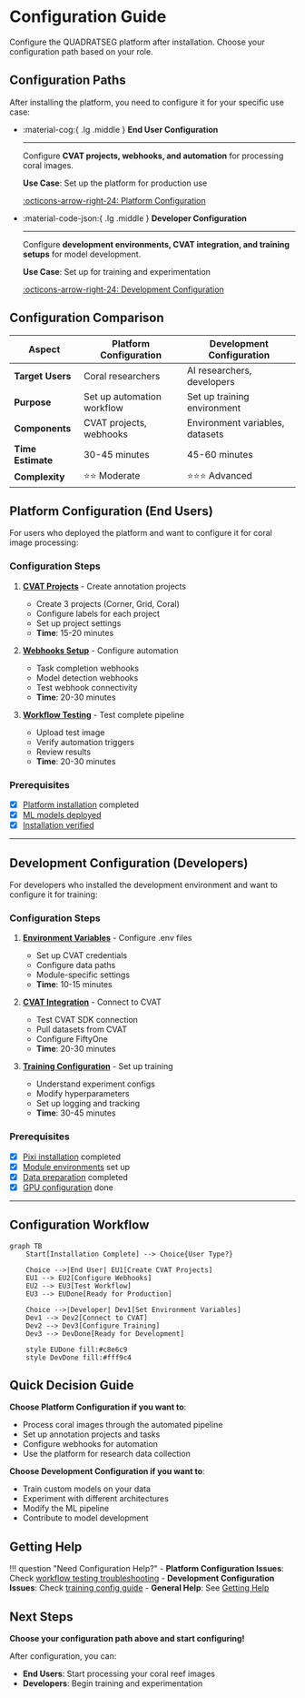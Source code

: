 # Configuration Guide

Configure the QUADRATSEG platform after installation. Choose your configuration path based on your role.

## Configuration Paths

After installing the platform, you need to configure it for your specific use case:

<div class="grid cards" markdown>

-   :material-cog:{ .lg .middle } **End User Configuration**

    ---

    Configure **CVAT projects, webhooks, and automation** for processing coral images.

    **Use Case**: Set up the platform for production use

    [:octicons-arrow-right-24: Platform Configuration](for-end-users/1-cvat-projects.md)

-   :material-code-json:{ .lg .middle } **Developer Configuration**

    ---

    Configure **development environments, CVAT integration, and training setups** for model development.

    **Use Case**: Set up for training and experimentation

    [:octicons-arrow-right-24: Development Configuration](for-developers/1-environment-variables.md)

</div>

## Configuration Comparison

| Aspect | Platform Configuration | Development Configuration |
|--------|----------------------|--------------------------|
| **Target Users** | Coral researchers | AI researchers, developers |
| **Purpose** | Set up automation workflow | Set up training environment |
| **Components** | CVAT projects, webhooks | Environment variables, datasets |
| **Time Estimate** | 30-45 minutes | 45-60 minutes |
| **Complexity** | ⭐⭐ Moderate | ⭐⭐⭐ Advanced |

## Platform Configuration (End Users)

For users who deployed the platform and want to configure it for coral image processing:

### Configuration Steps

1. **[CVAT Projects](for-end-users/1-cvat-projects.md)** - Create annotation projects
    - Create 3 projects (Corner, Grid, Coral)
    - Configure labels for each project
    - Set up project settings
    - **Time**: 15-20 minutes

2. **[Webhooks Setup](for-end-users/2-webhooks-setup.md)** - Configure automation
    - Task completion webhooks
    - Model detection webhooks
    - Test webhook connectivity
    - **Time**: 20-30 minutes

3. **[Workflow Testing](for-end-users/3-workflow-testing.md)** - Test complete pipeline
    - Upload test image
    - Verify automation triggers
    - Review results
    - **Time**: 20-30 minutes

### Prerequisites

- [x] [Platform installation](../installation/for-end-users/1-docker-deployment.md) completed
- [x] [ML models deployed](../installation/for-end-users/2-ml-models-deployment.md)
- [x] [Installation verified](../installation/for-end-users/3-verification.md)

---

## Development Configuration (Developers)

For developers who installed the development environment and want to configure it for training:

### Configuration Steps

1. **[Environment Variables](for-developers/1-environment-variables.md)** - Configure .env files
    - Set up CVAT credentials
    - Configure data paths
    - Module-specific settings
    - **Time**: 10-15 minutes

2. **[CVAT Integration](for-developers/2-cvat-integration.md)** - Connect to CVAT
    - Test CVAT SDK connection
    - Pull datasets from CVAT
    - Configure FiftyOne
    - **Time**: 20-30 minutes

3. **[Training Configuration](for-developers/3-training-config.md)** - Set up training
    - Understand experiment configs
    - Modify hyperparameters
    - Set up logging and tracking
    - **Time**: 30-45 minutes

### Prerequisites

- [x] [Pixi installation](../installation/for-developers/1-pixi-setup.md) completed
- [x] [Module environments](../installation/for-developers/2-module-environments.md) set up
- [x] [Data preparation](../installation/for-developers/3-data-preparation.md) completed
- [x] [GPU configuration](../installation/for-developers/4-gpu-configuration.md) done

---

## Configuration Workflow

```mermaid
graph TB
    Start[Installation Complete] --> Choice{User Type?}

    Choice -->|End User| EU1[Create CVAT Projects]
    EU1 --> EU2[Configure Webhooks]
    EU2 --> EU3[Test Workflow]
    EU3 --> EUDone[Ready for Production]

    Choice -->|Developer| Dev1[Set Environment Variables]
    Dev1 --> Dev2[Connect to CVAT]
    Dev2 --> Dev3[Configure Training]
    Dev3 --> DevDone[Ready for Development]

    style EUDone fill:#c8e6c9
    style DevDone fill:#fff9c4
```

## Quick Decision Guide

**Choose Platform Configuration if you want to**:
- Process coral images through the automated pipeline
- Set up annotation projects and tasks
- Configure webhooks for automation
- Use the platform for research data collection

**Choose Development Configuration if you want to**:
- Train custom models on your data
- Experiment with different architectures
- Modify the ML pipeline
- Contribute to model development

## Getting Help

!!! question "Need Configuration Help?"
    - **Platform Configuration Issues**: Check [workflow testing troubleshooting](for-end-users/3-workflow-testing.md#troubleshooting)
    - **Development Configuration Issues**: Check [training config guide](for-developers/3-training-config.md#troubleshooting)
    - **General Help**: See [Getting Help](../../community/getting-help.md)

## Next Steps

**Choose your configuration path above and start configuring!**

After configuration, you can:
- **End Users**: Start processing your coral reef images
- **Developers**: Begin training and experimentation

